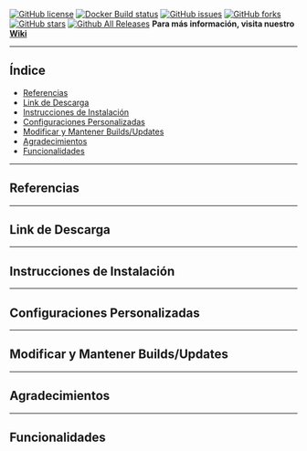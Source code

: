 [![GitHub license](https://img.shields.io/github/license/PipeDeveloper/Openkore-Configs.svg)](https://github.com/blob/PipeDeveloper/Openkore-Configs/master/LICENSE)
[![Docker Build status](https://img.shields.io/docker/build/PipeDeveloper/Openkore-Configs.svg)](https://hub.docker.com/r/PipeDeveloper/Openkore-Configs/)
[![GitHub issues](https://img.shields.io/github/issues/PipeDeveloper/Openkore-Configs.svg)](https://github.com/PipeDeveloper/Openkore-Configs/issues)
[![GitHub forks](https://img.shields.io/github/forks/PipeDeveloper/Openkore-Configs.svg)](https://github.com/PipeDeveloper/Openkore-Configs/network)
[![GitHub stars](https://img.shields.io/github/stars/PipeDeveloper/Openkore-Configs.svg)](https://github.com/PipeDeveloper/Openkore-Configs/stargazers)
[![Github All Releases](https://img.shields.io/github/downloads/PipeDeveloper/Openkore-Configs/total.svg)](https://github.com/PipeDeveloper/Openkore-Configs/github.com/releases)
**Para más información, visita nuestro [Wiki](https://github.com//wiki)**

---

## Índice

- [Referencias](#Referencias)
- [Link de Descarga](#Link-de-Descarga)
- [Instrucciones de Instalación](#iInstrucciones-de-Instalación)
- [Configuraciones Personalizadas](#Configuraciones-Personalizadas)
- [Modificar y Mantener Builds/Updates](#Modificar-y-Mantener-Builds/Updates)
- [Agradecimientos](#Agradecimientos)
- [Funcionalidades](#Funcionalidades)

---

## Referencias

---
## Link de Descarga

---
## Instrucciones de Instalación

---
## Configuraciones Personalizadas

---
## Modificar y Mantener Builds/Updates

---
## Agradecimientos

---
## Funcionalidades
